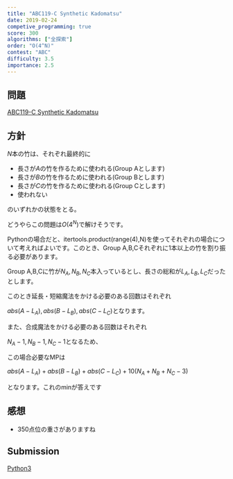 ```yaml
---
title: "ABC119-C Synthetic Kadomatsu"
date: 2019-02-24
competive_programming: true
score: 300
algorithms: ["全探索"]
order: "O(4^N)"
contest: "ABC"
difficulty: 3.5
importance: 2.5
---
```


## 問題

[ABC119-C Synthetic Kadomatsu](https://atcoder.jp/contests/abc119/tasks/abc119_c)

## 方針

$N$本の竹は、それぞれ最終的に

- 長さが$A$の竹を作るために使われる(Group Aとします)
- 長さが$B$の竹を作るために使われる(Group Bとします)
- 長さが$C$の竹を作るために使われる(Group Cとします)
- 使われない

のいずれかの状態をとる。

どうやらこの問題は$O(4^N)$で解けそうです。

Pythonの場合だと、itertools.product(range(4),N)を使ってそれぞれの場合について考えればよいです。このとき、Group A,B,Cそれぞれに1本以上の竹を割り振る必要があります。

Group A,B,Cに竹が$N_A,N_B,N_C$本入っているとし、長さの総和が$L_A,L_B,L_C$だったとします。

このとき延長・短縮魔法をかける必要のある回数はそれぞれ

$abs(A-L_A),abs(B-L_B),abs(C-L_C)$となります。

また、合成魔法をかける必要のある回数はそれぞれ

$N_A-1,N_B-1,N_C-1$となるため、

この場合必要なMPは

$abs(A-L_A)+abs(B-L_B)+abs(C-L_C)+10(N_A+N_B+N_C-3)$

となります。これのminが答えです

## 感想

- 350点位の重さがありますね

## Submission

[Python3](https://atcoder.jp/contests/abc119/submissions/4376271)
